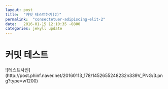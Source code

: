 ```yaml
---
layout: post
title:  "커밋 테스트하기(2)"
permalink:  "consectetuer-adipiscing-elit-2"
date:   2016-01-15 12:10:35 -0800
categories: jekyll update
---
```


<h1>커밋 테스트</h1>
![테스트사진](http://post.phinf.naver.net/20160113_178/1452655248232n339V_PNG/3.png?type=w1200)

